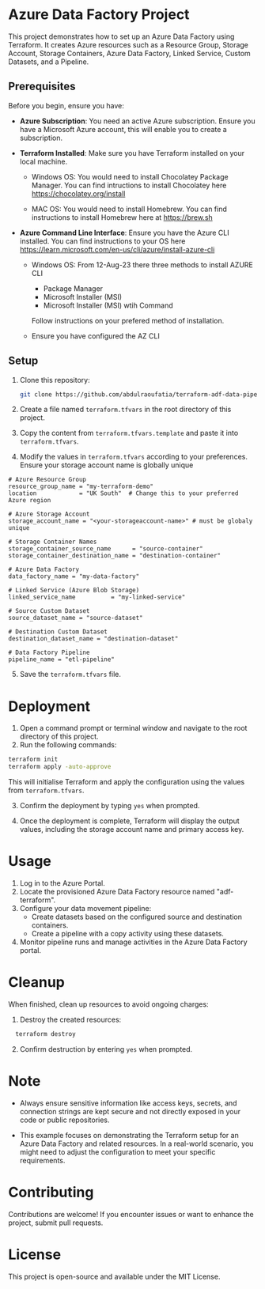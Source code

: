 # Azure Data Factory Project

This project demonstrates how to set up an Azure Data Factory using Terraform. It creates Azure resources such as a Resource Group, Storage Account, Storage Containers, Azure Data Factory, Linked Service, Custom Datasets, and a Pipeline.

## Prerequisites

Before you begin, ensure you have:

- **Azure Subscription**: You need an active Azure subscription. Ensure you have a Microsoft Azure account, this will enable you to create a subscription.

- **Terraform Installed**: Make sure you have Terraform installed on your local machine.
   - Windows OS: You would need to install Chocolatey Package Manager. You can find  intructions to install Chocolatey here https://chocolatey.org/install

   - MAC OS: You would need to install Homebrew. You can find instructions to install Homebrew here at https://brew.sh

- **Azure Command Line Interface**: Ensure you have the Azure CLI installed. You can find instructions to your OS here https://learn.microsoft.com/en-us/cli/azure/install-azure-cli 
   - Windows OS: From 12-Aug-23 there three methods to install AZURE CLI
      - Package Manager
      - Microsoft Installer (MSI)
      - Microsoft Installer (MSI) wtih Command 


      
      Follow instructions on your prefered method of installation.  

   - Ensure you have configured the AZ CLI

## Setup

1. Clone this repository:

   ```sh
   git clone https://github.com/abdulraoufatia/terraform-adf-data-pipeline.git
   ```
2. Create a file named `terraform.tfvars` in the root directory of this project.
3. Copy the content from `terraform.tfvars.template` and paste it into `terraform.tfvars`.
3. Modify the values in `terraform.tfvars` according to your preferences. Ensure your storage account name is globally unique

```
# Azure Resource Group
resource_group_name = "my-terraform-demo"
location            = "UK South"  # Change this to your preferred Azure region

# Azure Storage Account
storage_account_name = "<your-storageaccount-name>" # must be globaly unique

# Storage Container Names
storage_container_source_name      = "source-container"
storage_container_destination_name = "destination-container"

# Azure Data Factory
data_factory_name = "my-data-factory"

# Linked Service (Azure Blob Storage)
linked_service_name          = "my-linked-service"

# Source Custom Dataset
source_dataset_name = "source-dataset"

# Destination Custom Dataset
destination_dataset_name = "destination-dataset"

# Data Factory Pipeline
pipeline_name = "etl-pipeline"

```
5. Save the `terraform.tfvars` file.

# Deployment
1. Open a command prompt or terminal window and navigate to the root directory of this project.
2. Run the following commands:

```sh
terraform init
terraform apply -auto-approve
```

This will initialise Terraform and apply the configuration using the values from `terraform.tfvars`.

3. Confirm the deployment by typing `yes` when prompted.

4. Once the deployment is complete, Terraform will display the output values, including the storage account name and primary access key.

# Usage
1. Log in to the Azure Portal.
2. Locate the provisioned Azure Data Factory resource named "adf-terraform".
3. Configure your data movement pipeline:
    - Create datasets based on the configured source and destination containers.
    - Create a pipeline with a copy activity using these datasets.
4. Monitor pipeline runs and manage activities in the Azure Data Factory portal.

# Cleanup
When finished, clean up resources to avoid ongoing charges:

1. Destroy the created resources:
 ```sh
   terraform destroy
   ```

2. Confirm destruction by entering `yes` when prompted.

# Note
- Always ensure sensitive information like access keys, secrets, and connection strings are kept secure and not directly exposed in your code or public repositories.

- This example focuses on demonstrating the Terraform setup for an Azure Data Factory and related resources. In a real-world scenario, you might need to adjust the configuration to meet your specific requirements.


# Contributing
Contributions are welcome! If you encounter issues or want to enhance the project, submit pull requests.

# License
This project is open-source and available under the MIT License.